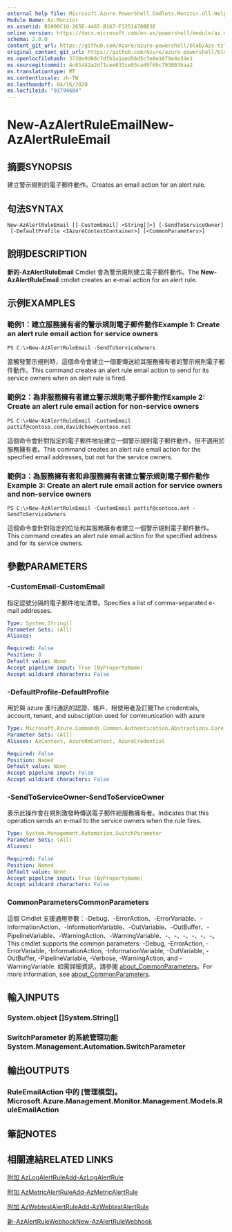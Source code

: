 ```yaml
---
external help file: Microsoft.Azure.PowerShell.Cmdlets.Monitor.dll-Help.xml
Module Name: Az.Monitor
ms.assetid: B1000C10-265E-4465-B167-F1251470BE3E
online version: https://docs.microsoft.com/en-us/powershell/module/az.monitor/new-azalertruleemail
schema: 2.0.0
content_git_url: https://github.com/Azure/azure-powershell/blob/Azs-tzl/src/Monitor/Monitor/help/New-AzAlertRuleEmail.md
original_content_git_url: https://github.com/Azure/azure-powershell/blob/Azs-tzl/src/Monitor/Monitor/help/New-AzAlertRuleEmail.md
ms.openlocfilehash: 3738e0d66c7dfb1a1aed56d5cfe8e1679e4e34e1
ms.sourcegitcommit: 4c61442a2df1cee633ce93cad9f6bc793803baa2
ms.translationtype: MT
ms.contentlocale: zh-TW
ms.lasthandoff: 04/16/2020
ms.locfileid: "93794604"
---
```

# <span data-ttu-id="3cb52-101">New-AzAlertRuleEmail</span><span class="sxs-lookup"><span data-stu-id="3cb52-101">New-AzAlertRuleEmail</span></span>

## <span data-ttu-id="3cb52-102">摘要</span><span class="sxs-lookup"><span data-stu-id="3cb52-102">SYNOPSIS</span></span>
<span data-ttu-id="3cb52-103">建立警示規則的電子郵件動作。</span><span class="sxs-lookup"><span data-stu-id="3cb52-103">Creates an email action for an alert rule.</span></span>

## <span data-ttu-id="3cb52-104">句法</span><span class="sxs-lookup"><span data-stu-id="3cb52-104">SYNTAX</span></span>

```
New-AzAlertRuleEmail [[-CustomEmail] <String[]>] [-SendToServiceOwner]
 [-DefaultProfile <IAzureContextContainer>] [<CommonParameters>]
```

## <span data-ttu-id="3cb52-105">說明</span><span class="sxs-lookup"><span data-stu-id="3cb52-105">DESCRIPTION</span></span>
<span data-ttu-id="3cb52-106">**新的-AzAlertRuleEmail** Cmdlet 會為警示規則建立電子郵件動作。</span><span class="sxs-lookup"><span data-stu-id="3cb52-106">The **New-AzAlertRuleEmail** cmdlet creates an e-mail action for an alert rule.</span></span>

## <span data-ttu-id="3cb52-107">示例</span><span class="sxs-lookup"><span data-stu-id="3cb52-107">EXAMPLES</span></span>

### <span data-ttu-id="3cb52-108">範例1：建立服務擁有者的警示規則電子郵件動作</span><span class="sxs-lookup"><span data-stu-id="3cb52-108">Example 1: Create an alert rule email action for service owners</span></span>
```
PS C:\>New-AzAlertRuleEmail -SendToServiceOwners
```

<span data-ttu-id="3cb52-109">當觸發警示規則時，這個命令會建立一個要傳送給其服務擁有者的警示規則電子郵件動作。</span><span class="sxs-lookup"><span data-stu-id="3cb52-109">This command creates an alert rule email action to send for its service owners when an alert rule is fired.</span></span>

### <span data-ttu-id="3cb52-110">範例2：為非服務擁有者建立警示規則電子郵件動作</span><span class="sxs-lookup"><span data-stu-id="3cb52-110">Example 2: Create an alert rule email action for non-service owners</span></span>
```
PS C:\>New-AzAlertRuleEmail -CustomEmail pattif@contoso.com,davidchew@contoso.net
```

<span data-ttu-id="3cb52-111">這個命令會針對指定的電子郵件地址建立一個警示規則電子郵件動作，但不適用於服務擁有者。</span><span class="sxs-lookup"><span data-stu-id="3cb52-111">This command creates an alert rule email action for the specified email addresses, but not for the service owners.</span></span>

### <span data-ttu-id="3cb52-112">範例3：為服務擁有者和非服務擁有者建立警示規則電子郵件動作</span><span class="sxs-lookup"><span data-stu-id="3cb52-112">Example 3: Create an alert rule email action for service owners and non-service owners</span></span>
```
PS C:\>New-AzAlertRuleEmail -CustomEmail pattif@contoso.net -SendToServiceOwners
```

<span data-ttu-id="3cb52-113">這個命令會針對指定的位址和其服務擁有者建立一個警示規則電子郵件動作。</span><span class="sxs-lookup"><span data-stu-id="3cb52-113">This command creates an alert rule email action for the specified address and for its service owners.</span></span>

## <span data-ttu-id="3cb52-114">參數</span><span class="sxs-lookup"><span data-stu-id="3cb52-114">PARAMETERS</span></span>

### <span data-ttu-id="3cb52-115">-CustomEmail</span><span class="sxs-lookup"><span data-stu-id="3cb52-115">-CustomEmail</span></span>
<span data-ttu-id="3cb52-116">指定逗號分隔的電子郵件地址清單。</span><span class="sxs-lookup"><span data-stu-id="3cb52-116">Specifies a list of comma-separated e-mail addresses.</span></span>

```yaml
Type: System.String[]
Parameter Sets: (All)
Aliases:

Required: False
Position: 0
Default value: None
Accept pipeline input: True (ByPropertyName)
Accept wildcard characters: False
```

### <span data-ttu-id="3cb52-117">-DefaultProfile</span><span class="sxs-lookup"><span data-stu-id="3cb52-117">-DefaultProfile</span></span>
<span data-ttu-id="3cb52-118">用於與 azure 進行通訊的認證、帳戶、租使用者及訂閱</span><span class="sxs-lookup"><span data-stu-id="3cb52-118">The credentials, account, tenant, and subscription used for communication with azure</span></span>

```yaml
Type: Microsoft.Azure.Commands.Common.Authentication.Abstractions.Core.IAzureContextContainer
Parameter Sets: (All)
Aliases: AzContext, AzureRmContext, AzureCredential

Required: False
Position: Named
Default value: None
Accept pipeline input: False
Accept wildcard characters: False
```

### <span data-ttu-id="3cb52-119">-SendToServiceOwner</span><span class="sxs-lookup"><span data-stu-id="3cb52-119">-SendToServiceOwner</span></span>
<span data-ttu-id="3cb52-120">表示此操作會在規則激發時傳送電子郵件給服務擁有者。</span><span class="sxs-lookup"><span data-stu-id="3cb52-120">Indicates that this operation sends an e-mail to the service owners when the rule fires.</span></span>

```yaml
Type: System.Management.Automation.SwitchParameter
Parameter Sets: (All)
Aliases:

Required: False
Position: Named
Default value: None
Accept pipeline input: True (ByPropertyName)
Accept wildcard characters: False
```

### <span data-ttu-id="3cb52-121">CommonParameters</span><span class="sxs-lookup"><span data-stu-id="3cb52-121">CommonParameters</span></span>
<span data-ttu-id="3cb52-122">這個 Cmdlet 支援通用參數：-Debug、-ErrorAction、-ErrorVariable、-InformationAction、-InformationVariable、-OutVariable、-OutBuffer、-PipelineVariable、-WarningAction、-WarningVariable、-、-、-、-、-、-。</span><span class="sxs-lookup"><span data-stu-id="3cb52-122">This cmdlet supports the common parameters: -Debug, -ErrorAction, -ErrorVariable, -InformationAction, -InformationVariable, -OutVariable, -OutBuffer, -PipelineVariable, -Verbose, -WarningAction, and -WarningVariable.</span></span> <span data-ttu-id="3cb52-123">如需詳細資訊，請參閱 [about_CommonParameters](http://go.microsoft.com/fwlink/?LinkID=113216)。</span><span class="sxs-lookup"><span data-stu-id="3cb52-123">For more information, see [about_CommonParameters](http://go.microsoft.com/fwlink/?LinkID=113216).</span></span>

## <span data-ttu-id="3cb52-124">輸入</span><span class="sxs-lookup"><span data-stu-id="3cb52-124">INPUTS</span></span>

### <span data-ttu-id="3cb52-125">System.object []</span><span class="sxs-lookup"><span data-stu-id="3cb52-125">System.String[]</span></span>

### <span data-ttu-id="3cb52-126">SwitchParameter 的系統管理功能</span><span class="sxs-lookup"><span data-stu-id="3cb52-126">System.Management.Automation.SwitchParameter</span></span>

## <span data-ttu-id="3cb52-127">輸出</span><span class="sxs-lookup"><span data-stu-id="3cb52-127">OUTPUTS</span></span>

### <span data-ttu-id="3cb52-128">RuleEmailAction 中的 [管理模型]。</span><span class="sxs-lookup"><span data-stu-id="3cb52-128">Microsoft.Azure.Management.Monitor.Management.Models.RuleEmailAction</span></span>

## <span data-ttu-id="3cb52-129">筆記</span><span class="sxs-lookup"><span data-stu-id="3cb52-129">NOTES</span></span>

## <span data-ttu-id="3cb52-130">相關連結</span><span class="sxs-lookup"><span data-stu-id="3cb52-130">RELATED LINKS</span></span>

[<span data-ttu-id="3cb52-131">附加 AzLogAlertRule</span><span class="sxs-lookup"><span data-stu-id="3cb52-131">Add-AzLogAlertRule</span></span>](./Add-AzLogAlertRule.md)

[<span data-ttu-id="3cb52-132">附加 AzMetricAlertRule</span><span class="sxs-lookup"><span data-stu-id="3cb52-132">Add-AzMetricAlertRule</span></span>](./Add-AzMetricAlertRule.md)

[<span data-ttu-id="3cb52-133">附加 AzWebtestAlertRule</span><span class="sxs-lookup"><span data-stu-id="3cb52-133">Add-AzWebtestAlertRule</span></span>](./Add-AzWebtestAlertRule.md)

[<span data-ttu-id="3cb52-134">新-AzAlertRuleWebhook</span><span class="sxs-lookup"><span data-stu-id="3cb52-134">New-AzAlertRuleWebhook</span></span>](./New-AzAlertRuleWebhook.md)


